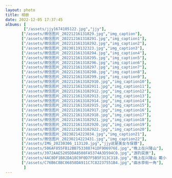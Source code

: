 ```yaml
---
layout: photo
title: 相册
date: 2022-12-05 17:37:45
albums: [
        ["/assets/jjy1674105122.jpg","jjy"],
       ["/assets/微信图片_20221216131829.jpg","img_caption"],
       ["/assets/微信图片_202212161318291.jpg","img_caption1"],
       ["/assets/微信图片_202212161318292.jpg","img_caption2"],
       ["/assets/微信图片_20230119132323.jpg","img_caption3"],
       ["/assets/微信图片_202212161318294.jpg","img_caption4"],
       ["/assets/微信图片_202212161318295.jpg","img_caption5"],
       ["/assets/微信图片_202212161318296.jpg","img_caption6"],
       ["/assets/微信图片_202212161318297.jpg","img_caption7"],
       ["/assets/微信图片_202212161318298.jpg","img_caption8"],
       ["/assets/微信图片_202212161318299.jpg","img_caption9"],
       ["/assets/微信图片_2022121613182910.jpg","img_caption10"],
       ["/assets/微信图片_2022121613182911.jpg","img_caption11"],
       ["/assets/微信图片_2022121613182912.jpg","img_caption12"],
       ["/assets/微信图片_2022121613182913.jpg","img_caption13"],
       ["/assets/微信图片_2022121613182914.jpg","img_caption14"],
       ["/assets/微信图片_2022121613182915.jpg","img_caption15"],
       ["/assets/微信图片_2022121613182917.jpg","img_caption16"],
       ["/assets/微信图片_2022121613182918.jpg","img_caption17"],
       ["/assets/微信图片_2022121613182921.jpg","img_caption18"],
       ["/assets/微信图片_2022121613182920.jpg","img_caption19"],
       ["/assets/微信图片_2022121613182922.jpg","img_caption20"],
       ["/assets/微信图片_20230214223034.jpg","img_caption21"],
       ["/assets/微信图片_20230214223431.jpg","img_caption22"],
       ["/assets/IMG_20230306_113120.jpg","jjy说是美女与保镖"],
       ["/assets/506AF855FB12BB753388741DF906976E.jpg","晚上在兴隆山"],
       ["/assets/3972AAE5205DDA8508FA5374A3D594C0.jpg","游趵突泉"],
       ["/assets/4AC8DF1B82DA18C9F0D7F5B5F313C318.jpg","晚上在兴隆山 戴小柿子耳夹的jjy"],
       ["/assets/C76B6C8BC06858DA911C7C82237551B4.jpg","曲水亭街一角"],
        ]
---
```

